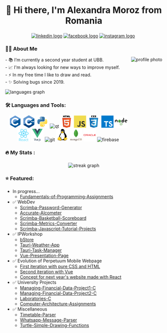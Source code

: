 ###

<h1 align="center">👋  Hi there, I'm Alexandra Moroz from Romania </h1>

###

<div align="center">
<a href="https://www.linkedin.com/in/alexandra-moroz/" target="blank">
  <img src="https://img.shields.io/static/v1?message=LinkedIn&logo=linkedin&label=&color=0077B5&logoColor=white&labelColor=&style=for-the-badge" height="25" alt="linkedin logo" /></a>
<a href="https://www.facebook.com/alexandra.moroz.7524" target="blank">
  <img src="https://img.shields.io/static/v1?message=Facebook&logo=facebook&label=&color=1877F2&logoColor=white&labelColor=&style=for-the-badge" height="25" alt="facebook logo" /></a>
<a href="https://www.instagram.com/alle43221/" target="blank">
  <img src="https://img.shields.io/static/v1?message=Instagram&logo=instagram&label=&color=c13584&logoColor=white&labelColor=&style=for-the-badge" height="25" alt="instagram logo" /></a>
<img src="https://komarev.com/ghpvc/?username=Alle43221&style=flat-square&color=blue" alt=""/>
  </div>

<h3 align="left">👩‍💻  About Me</h3>
<img right-padding="10%" align="right" src="https://github.com/user-attachments/assets/75cbfd9f-12c6-4cf1-a719-44cefa693c99" height="250" alt="profile photo" />
<div align="left"><p align="left">- 📚 I’m currently a second year student at UBB. <br>- 📈 I'm always looking for new ways to improve myself.<br>- ⚡ In my free time I like to       draw and read. <br>- ✨ Solving bugs since 2019.</p>
<img src="https://github-readme-stats.vercel.app/api/top-langs?username=maurodesouza&locale=en&hide_title=false&layout=compact&card_width=320&langs_count=5&theme=dracula&hide_border=false" height="150" alt="languages graph"  />
</div>

###

<h3 align="left">🛠️  Languages and Tools:</h3>
<p align="center"> <img src="https://raw.githubusercontent.com/devicons/devicon/master/icons/c/c-original.svg" alt="c" width="40" height="40"/> 
<img src="https://raw.githubusercontent.com/devicons/devicon/master/icons/cplusplus/cplusplus-original.svg" alt="cplusplus" width="40" height="40"/>
<img src="https://raw.githubusercontent.com/devicons/devicon/master/icons/python/python-original.svg" alt="python" width="40" height="40"/> 
<img src="https://upload.wikimedia.org/wikipedia/commons/0/0b/Qt_logo_2016.svg" alt="qt" width="40" height="40"/> 
<img src="https://raw.githubusercontent.com/devicons/devicon/master/icons/html5/html5-original-wordmark.svg" alt="html5" width="40" height="40"/> 
 <img src="https://raw.githubusercontent.com/devicons/devicon/master/icons/javascript/javascript-original.svg" alt="javascript" width="40" height="40"/> 
 <img src="https://raw.githubusercontent.com/devicons/devicon/master/icons/css3/css3-original-wordmark.svg" alt="css3" width="40" height="40"/> 
<img src="https://raw.githubusercontent.com/devicons/devicon/master/icons/typescript/typescript-original.svg" alt="typescript" width="40" height="40"/> 
 <img src="https://raw.githubusercontent.com/devicons/devicon/master/icons/nodejs/nodejs-original-wordmark.svg" alt="nodejs" width="40" height="40"/> 
<img src="https://raw.githubusercontent.com/devicons/devicon/master/icons/react/react-original-wordmark.svg" alt="react" width="40" height="40"/> 
 <img src="https://raw.githubusercontent.com/devicons/devicon/master/icons/vuejs/vuejs-original-wordmark.svg" alt="vuejs" width="40" height="40"/> 
<img src="https://www.vectorlogo.zone/logos/git-scm/git-scm-icon.svg" alt="git" width="40" height="40"/> 
 <img src="https://raw.githubusercontent.com/devicons/devicon/master/icons/linux/linux-original.svg" alt="linux" width="40" height="40"/> 
<img src="https://raw.githubusercontent.com/devicons/devicon/master/icons/mongodb/mongodb-original-wordmark.svg" alt="mongodb" width="40" height="40"/> 
 <img src="https://raw.githubusercontent.com/devicons/devicon/master/icons/oracle/oracle-original.svg" alt="oracle" width="40" height="40"/> 
 <img src="https://www.vectorlogo.zone/logos/firebase/firebase-icon.svg" alt="firebase" width="40" height="40"/> 
</p>
<h3 align="left">🔥  My Stats :</h3>

###
<div align="center">
  <img src="https://streak-stats.demolab.com?user=alle43221&locale=en&mode=daily&theme=dark&hide_border=false&border_radius=5&order=3" height="220" alt="streak graph"  />
</div>

###

<h3 align="left">⭐  Featured:</h3>
 <ul>
            <li> In progress...
              <ul>
                <li><a href=https://github.com/Alle43221/Fundamentals-of-Programming-Assignments>Fundamentals-of-Programming-Assignments</a></li>
              </ul>
            <li>✅  WebDev
                <ul>
                    <li><a href=https://github.com/Alle43221/Scrimba-Password-Generator>Scrimba-Password-Generator</a></li>
                    <li><a href=https://github.com/Alle43221/AccurateAlcometer>Accurate-Alcometer</a></li>
                    <li><a href=https://github.com/Alle43221/Scrimba-Basketball-Scoreboard>Scrimba-Basketball-Scoreboard</a></li>
                    <li><a href=https://github.com/Alle43221/Scrimba-Metrics-Converter>Scrimba-Metrics-Converter</a></li>
                    <li><a href=https://github.com/Alle43221/Scrimba-Javascript-Tutorial-Projects>Scrimba-Javascript-Tutorial-Projects</a></li>
                </ul></li>
            <li>✅  IPWorkshop
                <ul>
                    <li><a href=https://github.com/AleXutzZu/vue-bStore>bStore</a></li>
                    <li><a href=https://github.com/Alle43221/Tauri-Weather-App>Tauri-Weather-App</a></li>
                    <li><a href=https://github.com/Alle43221/Tauri-Task-Manager>Tauri-Task-Manager</a></li>
                    <li><a href=https://github.com/Alle43221/Vue-Presentation-Page>Vue-Presentation-Page</a></li>
                </ul></li>
            <li>✅  Evolution of Perpetuum Mobile Webpage
                <ul>
                    <li><a href=https://github.com/Alle43221/CSS-Perpetuum-Mobile-Website>First iteration with pure CSS and HTML</a></li>
                    <li><a href=https://github.com/Alle43221/Vue-Perpetuum-Mobile-Website>Second iteration with Vue</a></li>
                    <li><a href=https://github.com/Alle43221/Concept-Perpetuum-Mobile-Website>Concept for next year's website made with React</a></li>
                </ul></li>
            <li>✅  University Projects
                <ul>
                     <li><a href=https://github.com/Alle43221/Managing_Financial_Data_Project1_C>Managing-Financial-Data-Project1-C</a></li>
                     <li><a href=https://github.com/Alle43221/Managing_Financial_Data_Project2_C>Managing-Financial-Data-Project2-C</a></li>
                     <li><a href=https://github.com/Alle43221/Laboratories-C>Laboratories-C</a></li>
                     <li><a href=https://github.com/Alle43221/Computer-Architecture-Assignments>Computer-Architecture-Assignments</a></li>
                </ul></li>
            <li>✅  Miscellaneous
                <ul>
                     <li><a href=https://github.com/Alle43221/Timetable-Parser>Timetable-Parser</a></li>
                     <li><a href=https://github.com/Alle43221/Whatsapp-Message-Parser>Whatsapp-Message-Parser</a></li>
                     <li><a href=https://github.com/Alle43221/Turtle-Simple-Drawing-Functions>Turtle-Simple-Drawing-Functions</a></li>
                </ul></li>
 </ul>


